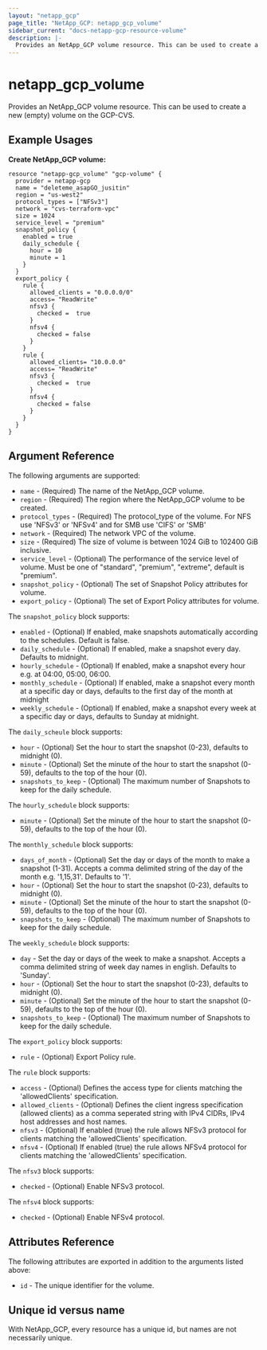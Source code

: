 ```yaml
---
layout: "netapp_gcp"
page_title: "NetApp_GCP: netapp_gcp_volume"
sidebar_current: "docs-netapp-gcp-resource-volume"
description: |-
  Provides an NetApp_GCP volume resource. This can be used to create a new (empty) volume on the GCP-CVS.
---
```


# netapp_gcp\_volume

Provides an NetApp_GCP volume resource. This can be used to create a new (empty) volume on the GCP-CVS.

## Example Usages

**Create NetApp_GCP volume:**

```
resource "netapp-gcp_volume" "gcp-volume" {
  provider = netapp-gcp
  name = "deleteme_asapGO_jusitin"
  region = "us-west2"
  protocol_types = ["NFSv3"]
  network = "cvs-terraform-vpc"
  size = 1024
  service_level = "premium"
  snapshot_policy {
    enabled = true
    daily_schedule {
      hour = 10
      minute = 1
    }
  }
  export_policy {
    rule {
      allowed_clients = "0.0.0.0/0"
      access= "ReadWrite"
      nfsv3 {
        checked =  true
      }
      nfsv4 {
        checked = false
      }
    }
    rule {
      allowed_clients= "10.0.0.0"
      access= "ReadWrite"
      nfsv3 {
        checked =  true
      }
      nfsv4 {
        checked = false
      }
    }
  }
}
```

## Argument Reference

The following arguments are supported:

* `name` - (Required) The name of the NetApp_GCP volume.
* `region` - (Required) The region where the NetApp_GCP volume to be created.
* `protocol_types` - (Required) The protocol_type of the volume. For NFS use 'NFSv3' or 'NFSv4' and for SMB use 'CIFS' or 'SMB'
* `network` - (Required) The network VPC of the volume.
* `size` - (Required) The size of volume is between 1024 GiB to 102400 GiB inclusive.
* `service_level` - (Optional) The performance of the service level of volume. Must be one of "standard", "premium", "extreme", default is "premium".
* `snapshot_policy` - (Optional) The set of Snapshot Policy attributes for volume.
* `export_policy` - (Optional) The set of Export Policy attributes for volume.

The `snapshot_policy` block supports:
* `enabled` - (Optional) If enabled, make snapshots automatically according to the schedules. Default is false.
* `daily_schedule` - (Optional) If enabled, make a snapshot every day. Defaults to midnight.
* `hourly_schedule` - (Optional) If enabled, make a snapshot every hour e.g. at 04:00, 05:00, 06:00.
* `monthly_schedule` - (Optional) If enabled, make a snapshot every month at a specific day or days, defaults to the first day of the month at midnight
* `weekly_schedule` - (Optional) If enabled, make a snapshot every week at a specific day or days, defaults to Sunday at midnight.

The `daily_scheule` block supports:
* `hour` - (Optional) Set the hour to start the snapshot (0-23), defaults to midnight (0).
* `minute` - (Optional) Set the minute of the hour to start the snapshot (0-59), defaults to the top of the hour (0).
* `snapshots_to_keep` - (Optional) The maximum number of Snapshots to keep for the daily schedule.

The `hourly_schedule` block supports:
* `minute` - (Optional) Set the minute of the hour to start the snapshot (0-59), defaults to the top of the hour (0).

The `monthly_schedule` block supports:
* `days_of_month` - (Optional) Set the day or days of the month to make a snapshot (1-31). Accepts a comma delimited string of the day of the month e.g. '1,15,31'. Defaults to '1'.
* `hour` - (Optional) Set the hour to start the snapshot (0-23), defaults to midnight (0).
* `minute` - (Optional) Set the minute of the hour to start the snapshot (0-59), defaults to the top of the hour (0).
* `snapshots_to_keep` - (Optional) The maximum number of Snapshots to keep for the daily schedule.

The `weekly_schedule` block supports:
* `day` - Set the day or days of the week to make a snapshot. Accepts a comma delimited string of week day names in english. Defaults to 'Sunday'.
* `hour` - (Optional) Set the hour to start the snapshot (0-23), defaults to midnight (0).
* `minute` - (Optional) Set the minute of the hour to start the snapshot (0-59), defaults to the top of the hour (0).
* `snapshots_to_keep` - (Optional) The maximum number of Snapshots to keep for the daily schedule.

The `export_policy` block supports:
* `rule` - (Optional) Export Policy rule.

The `rule` block supports:
* `access` - (Optional) Defines the access type for clients matching the 'allowedClients' specification.
* `allowed_clients` - (Optional) Defines the client ingress specification (allowed clients) as a comma seperated string with IPv4 CIDRs, IPv4 host addresses and host names.
* `nfsv3` - (Optional) If enabled (true) the rule allows NFSv3 protocol for clients matching the 'allowedClients' specification.
* `nfsv4` - (Optional) If enabled (true) the rule allows NFSv4 protocol for clients matching the 'allowedClients' specification.

The `nfsv3` block supports:
* `checked` - (Optional) Enable NFSv3 protocol.

The `nfsv4` block supports:
* `checked` - (Optional) Enable NFSv4 protocol.

## Attributes Reference

The following attributes are exported in addition to the arguments listed above:

* `id` - The unique identifier for the volume.

## Unique id versus name

With NetApp_GCP, every resource has a unique id, but names are not necessarily unique.
